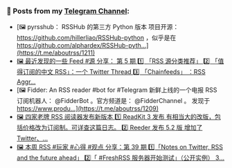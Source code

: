 ### 📰 Posts from my [Telegram Channel](https://t.me/s/aboutrss):
<!-- BLOG-POST-LIST:START -->
- [🖼 pyrsshub： RSSHub 的第三方 Python 版本 项目开源： https://github.com/hillerliao/RSSHub-python ，似乎是在 https://github.com/alphardex/RSSHub-pyth...](https://t.me/aboutrss/1211)
- [🖼 最近发现的一些 Feed #源 分享： 第 5 期 1️⃣ 「RSS 源分类推荐」 2️⃣ 「值得订阅的中文 RSS」：一个 Twitter Thread 3️⃣ 「Chainfeeds」 ：RSS Aggr...](https://t.me/aboutrss/1210)
- [🖼 Fidder: An RSS reader #bot for #Telegram 新鲜上线的一个电报 RSS 订阅机器人： @FidderBot 。官方频道是： @FidderChannel 。 发现于 https://www.produ...](https://t.me/aboutrss/1209)
- [🖼 四家老牌 RSS 阅读器发布新版本 1️⃣ ReadKit 3 发布 有相当大的改版，包括价格改为订阅制。可详查这篇日志。 2️⃣ Reeder 发布 5.2 版 增加了 Twitter、...](https://t.me/aboutrss/1208)
- [🖼 本周 RSS #玩家 #心得 #观点 分享：第 39 期 1️⃣「Notes on Twitter, RSS and the future ahead」 2️⃣「 #FreshRSS 服务器开始测试」（公开实例） 3️...](https://t.me/aboutrss/1207)
<!-- BLOG-POST-LIST:END -->

<!--
**AboutRSS/AboutRSS** is a ✨ _special_ ✨ repository because its `README.md` (this file) appears on your GitHub profile.

Here are some ideas to get you started:

- 🔭 I’m currently working on ...
- 🌱 I’m currently learning ...
- 👯 I’m looking to collaborate on ...
- 🤔 I’m looking for help with ...
- 💬 Ask me about ...
- 📫 How to reach me: ...
- 😄 Pronouns: ...
- ⚡ Fun fact: ...
-->
